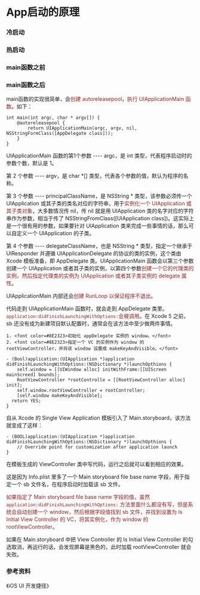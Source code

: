 # App启动的原理

### 冷启动

### 热启动

### main函数之前

### main函数之后

main函数的实现很简单，会<font color=#8E2323>创建 autoreleasepool</font>，<font color=#8E2323>执行 UIApplicationMain 函数</font>。如下：

```objc
int main(int argc, char * argv[]) {
	@autoreleasepool {
		return UIApplicationMain(argc, argv, nil, NSStringFormClass([AppDelegate class]));
	}
}
```

UIApplicationMain 函数的第1个参数 ---- argc，是 int 类型，代表程序启动时的参数个数，默认是 1。

第 2 个参数 ---- argv，是 char *[] 类型，代表各个参数的值，默认为程序的名称。

第 3 个参数 ---- principalClassName，是 NSString * 类型，该参数必须传一个 UIApplication 或其子类的类名对应的字符串，用于<font color=#8E2323>实例化一个 UIApplication 或其子类对象</font>，大多数情况传 nil，传 nil 就是用 UIApplication 类的名字对应的字符串作为参数，相当于传了 NSStringFromClass([UIApplication class])。这实际上是一个很有用的参数，如果要针对 UIApplication 类来完成一些事情的话，那么可以自定义一个 UIApplication 的子类。

第 4 个参数 ---- delegateClassName，也是 NSString * 类型，指定一个继承于 UIResponder 并遵循 UIApplicationDelegate 的协议的类的实例，这个类由 Xcode 模板准备，即 AppDelegate 类。UIApplicationMain 函数会以第三个参数创建一个 UIApplication 或者其子类的实例，以第四个参数<font color=#8E2323>创建一个它的代理类的实例，然后指定代理类的实例为 UIApplication 或者其子类实例的 delegate 属性</font>。

UIApplicationMain 内部还会<font color=#8E2323>创建 RunLoop 以保证程序不退出</font>。

代码走到 UIApplicationMain 函数时，就会走到 AppDelegate 类里。<font color=#8E2323>`application:didFinishLaunchingWithOptions:`会被调用</font>。在 Xcode 5 之前，sb 还没有成为新建项目默认配置时，通常会在该方法中至少做两件事情。

	1. <font color=#8E2323>初始化 appDelegate 实例的 window。</font>
 	2. <font color=#8E2323>指定一个 VC 的实例作为 window 的 rootViewController，并将该 window 设置成 makeKeyAndVisible。</font>

```objc
- (Bool)application:(UIApplication *)application didFinishLaunchingWithOptions:(NSDictionary *)launchOpthions {
	self.window = [[UIWindow alloc] initWithFrame:[[UIScreen mainScreed] bounds];
	RootViewController *rootControlle = [[RootViewController alloc] init];
	self.window.rootViewController = rootController;
	[self.window makeKeyAndVisible];
  return YES;
}
```

自从 Xcode 的 Single View Application 模板引入了 Main.storyboard，该方法就变成了这样：

```objc
- (BOOL)application:(UIApplication *)application didFinishLaunchingWithOptions:(NSDictionary *)launchOpthions {
	// Override point for customization after application launch
}
```

在模板生成的 ViewController 类中写代码，运行之后就可以看到相应的效果。

这是因为 Info.plist 里多了一个 Main storyboard file base name 字段，用于指定一个 sb 文件名，在程序启动时加载该 sb 文件。

<font color=#8E2323>如果指定了 Main storyboard file base name  字段的值，虽然 `application:didFinishLaunchingWithOptions:` 方法里面什么都没有写，但是系统会自动创建一个 window，然后根据字段值找到 sb 文件，并找到设置为 Is Initial View Controller 的 VC，将其实例化，作为 window 的 rootViewController。</font>

如果在 Main.storyboard 中把 View Controller 的 Is Initial View Controller 的勾选取消，再运行的话，会发现屏幕是黑色的，此时加载 rootViewController 就会失败。

### 参考资料

《iOS UI 开发捷径》